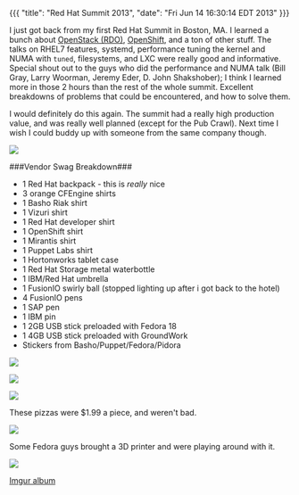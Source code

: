 {{{
  "title": "Red Hat Summit 2013",
  "date": "Fri Jun 14 16:30:14 EDT 2013"
}}}

I just got back from my first Red Hat Summit in Boston, MA. I learned a bunch about [OpenStack (RDO)](http://openstack.redhat.com/), [OpenShift](https://www.openshift.com/), and a ton of other stuff. The talks on RHEL7 features, systemd, performance tuning the kernel and NUMA with <code>tuned</code>, filesystems, and LXC were really good and informative. Special shout out to the guys who did the performance and NUMA talk (Bill Gray, Larry Woorman, Jeremy Eder, D. John Shakshober); I think I learned more in those 2 hours than the rest of the whole summit. Excellent breakdowns of problems that could be encountered, and how to solve them.

I would definitely do this again. The summit had a really high production value, and was really well planned (except for the Pub Crawl). Next time I wish I could buddy up with someone from the same company though.

<a href="http://imgur.com/z6QNWF1"><img src="http://i.imgur.com/z6QNWF1l.jpg"/></a>

###Vendor Swag Breakdown###

* 1 Red Hat backpack - this is _really_ nice
* 3 orange CFEngine shirts
* 1 Basho Riak shirt
* 1 Vizuri shirt
* 1 Red Hat developer shirt
* 1 OpenShift shirt
* 1 Mirantis shirt
* 1 Puppet Labs shirt
* 1 Hortonworks tablet case
* 1 Red Hat Storage metal waterbottle
* 1 IBM/Red Hat umbrella
* 1 FusionIO swirly ball (stopped lighting up after i got back to the hotel)
* 4 FusionIO pens
* 1 SAP pen
* 1 IBM pin
* 1 2GB USB stick preloaded with Fedora 18
* 1 4GB USB stick preloaded with GroundWork
* Stickers from Basho/Puppet/Fedora/Pidora

<a href="http://imgur.com/WPtVt52"><img src="http://i.imgur.com/WPtVt52l.jpg"/></a>

<a href="http://imgur.com/uTsDQZ2"><img src="http://i.imgur.com/uTsDQZ2l.jpg"/></a>

<a href="http://imgur.com/OEAuvwR"><img src="http://i.imgur.com/OEAuvwRl.jpg"/></a>

These pizzas were $1.99 a piece, and weren't bad.

<a href="http://imgur.com/lHg3t1U"><img src="http://i.imgur.com/lHg3t1Ul.jpg"/></a>

Some Fedora guys brought a 3D printer and were playing around with it.

<a href="http://imgur.com/uLplBvO"><img src="http://i.imgur.com/uLplBvOl.jpg"/></a>

[Imgur album](http://imgur.com/a/ncSmN#0)
